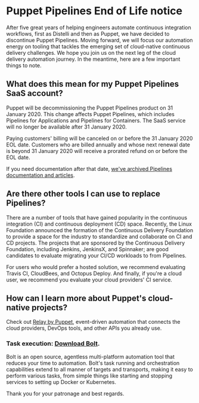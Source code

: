 # Puppet Pipelines End of Life notice
<p>After five great years of helping engineers automate continuous integration workflows, first as Distelli and then as Puppet, we have decided to discontinue Puppet Pipelines. Moving forward, we will focus our automation energy on tooling that tackles the emerging set of cloud-native continuous delivery challenges. We hope you join us on the next leg of the cloud delivery automation journey. In the meantime, here are a few important things to note.</p>
<h2 id="what-does-this-mean-for-my-puppet-pipelines-saas-account">What does this mean for my Puppet Pipelines SaaS account?</h2>
<p>Puppet will be decommissioning the Puppet Pipelines product on 31 January 2020. This change affects Puppet Pipelines, which includes Pipelines for Applications and Pipelines for Containers. The SaaS service will no longer be available after 31 January 2020.</p>
<p>Paying customers' billing will be canceled on or before the 31 January 2020 EOL date. Customers who are billed annually and whose next renewal date is beyond 31 January 2020 will receive a prorated refund on or before the EOL date.</p>
<p>If you need documentation after that date, <a href="https://github.com/puppetlabs/docs-archive" target="_self">we've archived Pipelines documentation and articles</a>.</p>
<h2 id="are-there-other-tools-i-can-use-to-replace-pipelines">Are there other tools I can use to replace Pipelines?</h2>
<p>There are a number of tools that have gained popularity in the continuous integration (CI) and continuous deployment (CD) space. Recently, the Linux Foundation announced the formation of the Continuous Delivery Foundation to provide a space for the industry to standardize and collaborate on CI and CD projects. The projects that are sponsored by the Continuous Delivery Foundation, including Jenkins, JenkinsX, and Spinnaker; are good candidates to evaluate migrating your CI/CD workloads to from Pipelines.</p>
<p>For users who would prefer a hosted solution, we recommend evaluating Travis CI, CloudBees, and Octopus Deploy. And finally, if you're a cloud user, we recommend you evaluate your cloud providers' CI service.</p>
<h2 id="how-can-i-learn-more-about-puppets-cloud-native-projects-and-continuous-delivery-offering">How can I learn more about Puppet's cloud-native projects?</h2>
<p>Check out <a href="https://relay.sh/" target="_self">Relay by Puppet</a>, event-driven automation that connects the cloud providers, DevOps tools, and other APIs you already use.</p>
<h3 id="task-execution-download-bolt.">Task execution: <a href="https://puppet.com/open-source/bolt/">Download Bolt</a>.</h3>
<p>Bolt is an open source, agentless multi-platform automation tool that reduces your time to automation. Bolt's task running and orchestration capabilities extend to all manner of targets and transports, making it easy to perform various tasks, from simple things like starting and stopping services to setting up Docker or Kubernetes.</p>
<p>Thank you for your patronage and best regards.</p>
